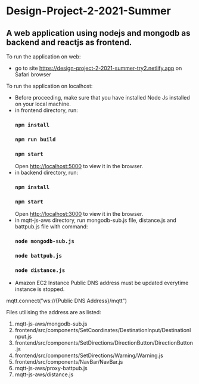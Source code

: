 # Design-Project-2-2021-Summer
## A web application using nodejs and mongodb as backend and reactjs as frontend.

To run the application on web: 
- go to site https://design-project-2-2021-summer-try2.netlify.app on Safari browser 

To run the application on localhost: 
- Before proceeding, make sure that you have installed Node Js installed on your local machine.
- in frontend directory, run: 
    ### `npm install`
    ### `npm run build`
    ### `npm start`
    Open [http://localhost:5000](http://localhost:5000) to view it in the browser.
- in backend directory, run: 
    ### `npm install`
    ### `npm start`
    Open [http://localhost:3000](http://localhost:3000) to view it in the browser.
- in mqtt-js-aws directory, run mongodb-sub.js file, distance.js and battpub.js file with command:
    ### `node mongodb-sub.js` 
    ### `node battpub.js` 
    ### `node distance.js` 
- Amazon EC2 Instance Public DNS address must be updated everytime instance is stopped. 

mqtt.connect("ws://{Public DNS Address}/mqtt")

Files utilising the address are as listed: 
1. mqtt-js-aws/mongodb-sub.js
2. frontend/src/components/SetCoordinates/DestinationInput/DestinationInput.js
3. frontend/src/components/SetDirections/DirectionButton/DirectionButton.js
4. frontend/src/components/SetDirections/Warning/Warning.js
5. frontend/src/components/NavBar/NavBar.js
6. mqtt-js-aws/proxy-battpub.js
7. mqtt-js-aws/distance.js

